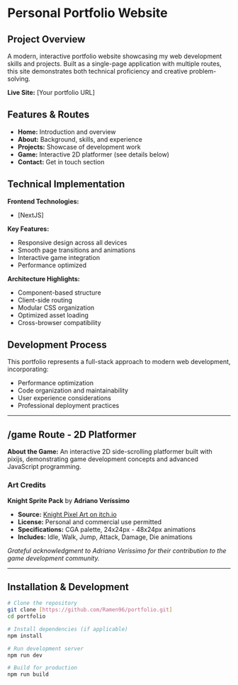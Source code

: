 # Personal Portfolio Website

## Project Overview

A modern, interactive portfolio website showcasing my web development skills and projects. Built as a single-page application with multiple routes, this site demonstrates both technical proficiency and creative problem-solving.

**Live Site:** [Your portfolio URL]

## Features & Routes

- **Home:** Introduction and overview
- **About:** Background, skills, and experience
- **Projects:** Showcase of development work
- **Game:** Interactive 2D platformer (see details below)
- **Contact:** Get in touch section

## Technical Implementation

**Frontend Technologies:**
- [NextJS]

**Key Features:**
- Responsive design across all devices
- Smooth page transitions and animations
- Interactive game integration
- Performance optimized

**Architecture Highlights:**
- Component-based structure
- Client-side routing
- Modular CSS organization
- Optimized asset loading
- Cross-browser compatibility

## Development Process

This portfolio represents a full-stack approach to modern web development, incorporating:
- Performance optimization
- Code organization and maintainability
- User experience considerations
- Professional deployment practices

---

## /game Route - 2D Platformer

**About the Game:**
An interactive 2D side-scrolling platformer built with pixijs, demonstrating game development concepts and advanced JavaScript programming.

### Art Credits

**Knight Sprite Pack** by **Adriano Veríssimo**
- **Source:** [Knight Pixel Art on itch.io](https://adrverissimo.itch.io/knight-pixel-art)
- **License:** Personal and commercial use permitted
- **Specifications:** CGA palette, 24x24px - 48x24px animations
- **Includes:** Idle, Walk, Jump, Attack, Damage, Die animations

*Grateful acknowledgment to Adriano Veríssimo for their contribution to the game development community.*

---

## Installation & Development

```bash
# Clone the repository
git clone [https://github.com/Ramen96/portfolio.git]
cd portfolio

# Install dependencies (if applicable)
npm install

# Run development server
npm run dev

# Build for production
npm run build
```